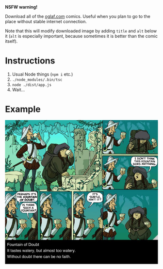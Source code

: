**NSFW warning!**

Download all of the [oglaf.com](https://www.oglaf.com) comics. Useful when you plan to go to the place without stable internet connection.

Note that this will modify downloaded image by adding `title` and `alt` below it (`alt` is especially important, because sometimes it is better than the comic itself).

# Instructions

1. Usual Node things (`npm i` etc.)
2. `./node_modules/.bin/tsc`
3. `node ./dist/app.js  `
4. Wait…

# Example

![Example image](https://raw.githubusercontent.com/LiarPrincess/Oglaf-downloader/main/1%20-%20Fountain%20of%20Doubt.jpg)
